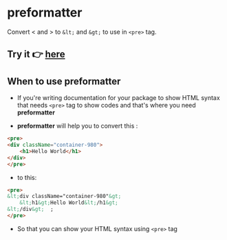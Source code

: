 # preformatter

Convert < and > to ```&lt;``` and ```&gt;``` to use in ```<pre>``` tag.

## Try it 👉 [here](https://fewprojects.github.io/preformatter/)

## When to use preformatter

- If you're writing documentation for your package to show HTML syntax that needs ```<pre>``` tag to show codes and that's where you need **preformatter**

- **preformatter** will help you to convert this :

```html
<pre>
<div className="container-980">
    <h1>Hello World</h1>
</div>    
</pre>
```

- to this:

```html
<pre>
&lt;div className="container-980"&gt;
    &lt;h1&gt;Hello World&lt;/h1&gt;
&lt;/div&gt;  ;
</pre>
```

- So that you can show your HTML syntax using ```<pre>``` tag
